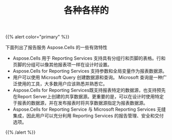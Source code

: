 ﻿---
title: 各种各样的
type: docs
weight: 50
url: /zh/reportingservices/miscellaneous/
---
{{% alert color="primary" %}} 

下面列出了报告服务 Aspose.Cells 的一些有效特性

- Aspose.Cells 用于 Reporting Services 支持具有分组行和页脚的表格。行和页脚的分组可以像其他报表项一样在设计时设置。
- Aspose.Cells for Reporting Services 支持参数和全局变量作为报表数据源。
- 用户可以使用 Microsoft Query 创建数据源和查询。 Microsoft 查询是一种广泛使用的工具，大多数用户应该熟悉并熟悉它。
- Aspose.Cells for Reporting Services既支持报表特定的数据源，也支持预先在Report Server上创建的共享数据源。更重要的是，可以在设计时使用特定于报表的数据源，并在发布报表时将共享数据源指定为报表数据源。
- Aspose.Cells for Reporting Service 与 Microsoft Reporting Services 无缝集成，因此用户可以充分利用 Reporting Services 的报告管理、安全和交付选项。

{{% /alert %}}
